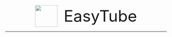 <html>
<style>
    .topPart {
        display: flex;
        justify-content: center;
        align-items: center
    }
</style>
    <div class="topPart">
        <img src="https://i.imgur.com/pYwYzzx.png" width="70px"/>
        <font style="font-size:50px; margin-left: 20px">EasyTube</font>
    </div>
    <hr>
</html>
